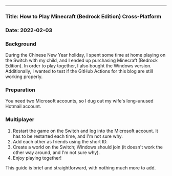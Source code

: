 ---

### Title: How to Play Minecraft (Bedrock Edition) Cross-Platform

### Date: 2022-02-03

### Background

During the Chinese New Year holiday, I spent some time at home playing on the Switch with my child, and I ended up purchasing Minecraft (Bedrock Edition). In order to play together, I also bought the Windows version. Additionally, I wanted to test if the GitHub Actions for this blog are still working properly.

### Preparation

You need two Microsoft accounts, so I dug out my wife's long-unused Hotmail account.

### Multiplayer

1. Restart the game on the Switch and log into the Microsoft account. It has to be restarted each time, and I'm not sure why.
2. Add each other as friends using the short ID.
3. Create a world on the Switch; Windows should join (it doesn't work the other way around, and I'm not sure why).
4. Enjoy playing together!

This guide is brief and straightforward, with nothing much more to add.